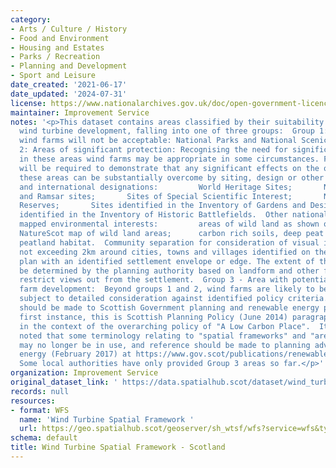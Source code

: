 ```yaml
---
category:
- Arts / Culture / History
- Food and Environment
- Housing and Estates
- Parks / Recreation
- Planning and Development
- Sport and Leisure
date_created: '2021-06-17'
date_updated: '2024-07-31'
license: https://www.nationalarchives.gov.uk/doc/open-government-licence/version/3/
maintainer: Improvement Service
notes: '<p>This dataset contains areas classified by their suitability for onshore
  wind turbine development, falling into one of three groups:  Group 1: Areas where
  wind farms will not be acceptable: National Parks and National Scenic Areas  Group
  2: Areas of significant protection: Recognising the need for significant protection,
  in these areas wind farms may be appropriate in some circumstances. Further consideration
  will be required to demonstrate that any significant effects on the qualities of
  these areas can be substantially overcome by siting, design or other mitigation.  National
  and international designations:         World Heritage Sites;       Natura 2000
  and Ramsar sites;       Sites of Special Scientific Interest;       National Nature
  Reserves;       Sites identified in the Inventory of Gardens and Designed Landscapes;       Sites
  identified in the Inventory of Historic Battlefields.  Other nationally important
  mapped environmental interests:         areas of wild land as shown on the 2014
  NatureScot map of wild land areas;      carbon rich soils, deep peat and priority
  peatland habitat.  Community separation for consideration of visual impact: an area
  not exceeding 2km around cities, towns and villages identified on the local development
  plan with an identified settlement envelope or edge. The extent of the area will
  be determined by the planning authority based on landform and other features which
  restrict views out from the settlement.  Group 3 - Area with potential for wind
  farm development:  Beyond groups 1 and 2, wind farms are likely to be acceptable,
  subject to detailed consideration against identified policy criteria. Reference
  should be made to Scottish Government planning and renewable energy policy. In the
  first instance, this is Scottish Planning Policy (June 2014) paragraphs 161 to 174,
  in the context of the overarching policy of "A Low Carbon Place".  It should be
  noted that some terminology relating to "spatial frameworks" and "areas of search"
  may no longer be in use, and reference should be made to planning advice on renewable
  energy (February 2017) at https://www.gov.scot/publications/renewables-planning-advice-index/  NB.
  Some local authorities have only provided Group 3 areas so far.</p>'
organization: Improvement Service
original_dataset_link: ' https://data.spatialhub.scot/dataset/wind_turbine_spatial_framework-is'
records: null
resources:
- format: WFS
  name: 'Wind Turbine Spatial Framework '
  url: https://geo.spatialhub.scot/geoserver/sh_wtsf/wfs?service=wfs&typeName=sh_wtsf:pub_wtsf
schema: default
title: Wind Turbine Spatial Framework - Scotland
---
```


